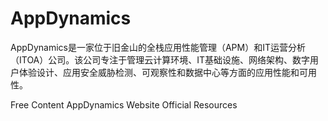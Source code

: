 # AppDynamics

AppDynamics是一家位于旧金山的全栈应用性能管理（APM）和IT运营分析（ITOA）公司。该公司专注于管理云计算环境、IT基础设施、网络架构、数字用户体验设计、应用安全威胁检测、可观察性和数据中心等方面的应用性能和可用性。

<ResourceGroupTitle>Free Content</ResourceGroupTitle>
<BadgeLink colorScheme='blue' badgeText='Framework Website' href='https://www.appdynamics.com/'>AppDynamics Website</BadgeLink>
<BadgeLink colorScheme='blue' badgeText='Read' href='https://www.appdynamics.com/resources'>Official Resources</BadgeLink>
